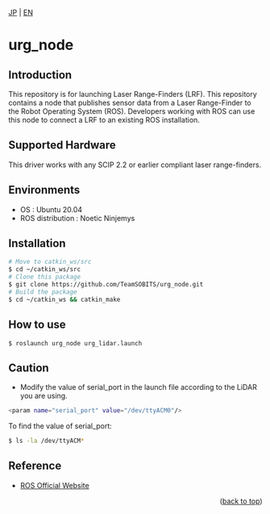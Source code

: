 <a name="readme-top"></a>

[JP](README.md) | [EN](README_en.md)

# urg_node

## Introduction
This repository is for launching Laser Range-Finders (LRF).
This repository contains a node that publishes sensor data from a Laser Range-Finder to the Robot Operating System (ROS). Developers working with ROS can use this node to connect a LRF to an existing ROS installation.

## Supported Hardware
This driver works with any SCIP 2.2 or earlier compliant laser range-finders.

## Environments
- OS : Ubuntu 20.04
- ROS distribution : Noetic Ninjemys

## Installation
```bash
# Move to catkin_ws/src
$ cd ~/catkin_ws/src
# Clone this package
$ git clone https://github.com/TeamSOBITS/urg_node.git
# Build the package
$ cd ~/catkin_ws && catkin_make
```

## How to use
```
$ roslaunch urg_node urg_lidar.launch
```

## Caution
- Modify the value of serial_port in the launch file according to the LiDAR you are using.
```bash
<param name="serial_port" value="/dev/ttyACM0"/>
```
To find the value of serial_port:
```bash
$ ls -la /dev/ttyACM*
```
## Reference
- [ROS Official Website](https://wiki.ros.org/urg_node)

<p align="right">(<a href="#readme-top">back to top</a>)</p>